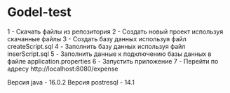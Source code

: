 # Godel-test
1 - Скачать файлы из репозитория
2 - Создать новый проект используя скачанные файлы
3 - Создать базу данных используя файл createScript.sql
4 - Заполнить базу данных используя файл inserScript.sql
5 - Заполнить данные к подключению базы данных в файле application.properties
6 - Запустить приложение
7 - Перейти по адресу http://localhost:8080/expense

Версия java - 16.0.2
Версия postresql - 14.1
